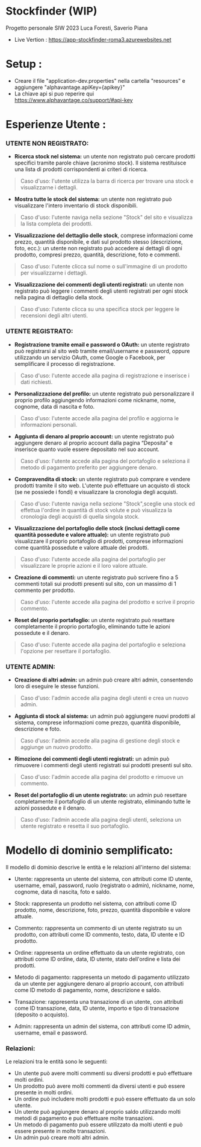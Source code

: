 # Stockfinder (WIP)

Progetto personale SIW 2023 Luca Foresti, Saverio Piana
- Live Vertion : https://app-stockfinder-roma3.azurewebsites.net
# Setup :
- Creare il file "application-dev.properties" nella cartella "resources" e aggiungere "alphavantage.apiKey={apikey}"
- La chiave api si puo reperire qui https://www.alphavantage.co/support/#api-key
# Esperienze Utente :

### UTENTE NON REGISTRATO:
- **Ricerca stock nel sistema:** un utente non registrato può cercare prodotti specifici tramite parole chiave (acronimo stock). Il sistema restituisce una lista di prodotti corrispondenti ai criteri di ricerca.
> Caso d'uso: l'utente utilizza la barra di ricerca per trovare una stock e visualizzarne i dettagli.

- **Mostra tutte le stock del sistema:** un utente non registrato può visualizzare l'intero inventario di stock disponibili.
> Caso d'uso: l'utente naviga nella sezione "Stock" del sito e visualizza la lista completa dei prodotti.

- **Visualizzazione del dettaglio delle stock**, comprese informazioni come prezzo, quantità disponibile, e dati sul prodotto stesso (descrizione, foto, ecc.): un utente non registrato può accedere ai dettagli di ogni prodotto, compresi prezzo, quantità, descrizione, foto e commenti.
> Caso d'uso: l'utente clicca sul nome o sull'immagine di un prodotto per visualizzarne i dettagli.

- **Visualizzazione dei commenti degli utenti registrati:** un utente non registrato può leggere i commenti degli utenti registrati per ogni stock nella pagina di dettaglio della stock.
> Caso d'uso: l'utente clicca su una specifica stock  per leggere le recensioni degli altri utenti.

### UTENTE REGISTRATO:
- **Registrazione tramite email e password o OAuth:** un utente registrato può registrarsi al sito web tramite email/username e password, oppure utilizzando un servizio OAuth, come Google o Facebook, per semplificare il processo di registrazione.
> Caso d'uso: l'utente accede alla pagina di registrazione e inserisce i dati richiesti.

- **Personalizzazione del profilo:** un utente registrato può personalizzare il proprio profilo aggiungendo informazioni come nickname, nome, cognome, data di nascita e foto.
> Caso d'uso: l'utente accede alla pagina del profilo e aggiorna le informazioni personali.

- **Aggiunta di denaro al proprio account:** un utente registrato può aggiungere denaro al proprio account dalla pagina “Deposita” e inserisce quanto vuole essere depositato nel suo account.
> Caso d'uso: l'utente accede alla pagina del portafoglio e seleziona il metodo di pagamento preferito per aggiungere denaro.

- **Compravendita di stock:** un utente registrato può comprare e vendere prodotti tramite il sito web. L'utente può effettuare un acquisto di stock (se ne possiede i fondi)  e visualizzare la cronologia degli acquisti.
> Caso d'uso: l'utente naviga nella sezione "Stock",sceglie una stock ed  effettua l'ordine in quantità di stock volute e può visualizza la cronologia degli acquisti di quella singola stock.

- **Visualizzazione del portafoglio delle stock (inclusi dettagli come quantità possedute e valore attuale):** un utente registrato può visualizzare il proprio portafoglio di prodotti, comprese informazioni come quantità possedute e valore attuale dei prodotti.
> Caso d'uso: l'utente accede alla pagina del portafoglio per visualizzare le proprie azioni e il loro valore attuale.

- **Creazione di commenti:** un utente registrato può scrivere fino a 5 commenti totali sui prodotti presenti sul sito, con un massimo di 1 commento per prodotto.
> Caso d'uso: l'utente accede alla pagina del prodotto e scrive il proprio commento.

- **Reset del proprio portafoglio:** un utente registrato può resettare completamente il proprio portafoglio, eliminando tutte le azioni possedute e il denaro.
> Caso d'uso: l'utente accede alla pagina del portafoglio e seleziona l'opzione per resettare il portafoglio.

### UTENTE ADMIN:
- **Creazione di altri admin:** un admin può creare altri admin, consentendo loro di eseguire le stesse funzioni.
> Caso d'uso: l'admin accede alla pagina degli utenti e crea un nuovo admin.

- **Aggiunta di stock al sistema:** un admin può aggiungere nuovi prodotti al sistema, comprese informazioni come prezzo, quantità disponibile, descrizione e foto.
> Caso d'uso: l'admin accede alla pagina di gestione degli stock e aggiunge un nuovo prodotto.

- **Rimozione dei commenti degli utenti registrati:** un admin può rimuovere i commenti degli utenti registrati sui prodotti presenti sul sito.
> Caso d'uso: l'admin accede alla pagina del prodotto e rimuove un commento.

- **Reset del portafoglio di un utente registrato:** un admin può resettare completamente il portafoglio di un utente registrato, eliminando tutte le azioni possedute e il denaro.
> Caso d'uso: l'admin accede alla pagina degli utenti, seleziona un utente registrato e resetta il suo portafoglio.

# Modello di dominio semplificato:

Il modello di dominio descrive le entità e le relazioni all'interno del sistema:

- Utente: rappresenta un utente del sistema, con attributi come ID utente, username, email, password, ruolo (registrato o admin), nickname, nome, cognome, data di nascita, foto e saldo.

- Stock: rappresenta un prodotto nel sistema, con attributi come ID prodotto, nome, descrizione, foto, prezzo, quantità disponibile e valore attuale.

- Commento: rappresenta un commento di un utente registrato su un prodotto, con attributi come ID commento, testo, data, ID utente e ID prodotto.

- Ordine: rappresenta un ordine effettuato da un utente registrato, con attributi come ID ordine, data, ID utente, stato dell'ordine e lista dei prodotti.

- Metodo di pagamento: rappresenta un metodo di pagamento utilizzato da un utente per aggiungere denaro al proprio account, con attributi come ID metodo di pagamento, nome, descrizione e saldo.

- Transazione: rappresenta una transazione di un utente, con attributi come ID transazione, data, ID utente, importo e tipo di transazione (deposito o acquisto).

- Admin: rappresenta un admin del sistema, con attributi come ID admin, username, email e password.

 ### Relazioni:

Le relazioni tra le entità sono le seguenti:

- Un utente può avere molti commenti su diversi prodotti e può effettuare molti ordini.
- Un prodotto può avere molti commenti da diversi utenti e può essere presente in molti ordini.
- Un ordine può includere molti prodotti e può essere effettuato da un solo utente.
- Un utente può aggiungere denaro al proprio saldo utilizzando molti metodi di pagamento e può effettuare molte transazioni.
- Un metodo di pagamento può essere utilizzato da molti utenti e può essere presente in molte transazioni.
- Un admin può creare molti altri admin.
